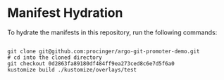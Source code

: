 
# Manifest Hydration

To hydrate the manifests in this repository, run the following commands:

```shell

git clone git@github.com:procinger/argo-git-promoter-demo.git
# cd into the cloned directory
git checkout 0d2863fa89180df484ff9ea273ced8c6e7d5f6a0
kustomize build ./kustomize/overlays/test
```